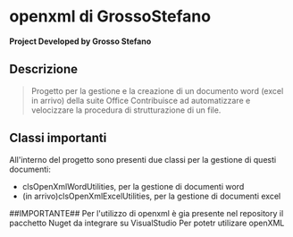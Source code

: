 # openxml di GrossoStefano

**Project Developed by Grosso Stefano**

## Descrizione ##
> Progetto per la gestione e la creazione di un documento word (excel in arrivo) della suite Office
> Contribuisce ad automatizzare e velocizzare la procedura di strutturazione di un file.

## Classi importanti ##
All'interno del progetto sono presenti due classi per la gestione di questi documenti:
* clsOpenXmlWordUtilities, per la gestione di documenti word
* (in arrivo)clsOpenXmlExcelUtilities, per la gestione di documenti excel

##IMPORTANTE##
Per l'utilizzo di openxml è gia presente nel repository il pacchetto Nuget
da integrare su VisualStudio Per potetr utilizare openXML


